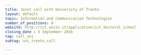 ```yaml
---
title: Joint call with University of Trento
layout: default
topic: Information and Communication Technologies
number_of_positions: 0
website: http://ict.unitn.it/application/ict_doctoral_school
closing_date : 5 September 2016
tag: call_uni
subtag: uni_trento_call

---
```

